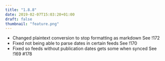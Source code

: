 ```yaml
---
title: "1.8.8"
date: 2019-02-07T15:03:20+01:00
draft: false
thumbnail: "feature.png"
---
```


*   Changed plaintext conversion to stop formatting as markdown
    See !172
*   Fixed not being able to parse dates in certain feeds
    See !170
*   Fixed so feeds without publication dates gets some when synced
    See !169 #178

